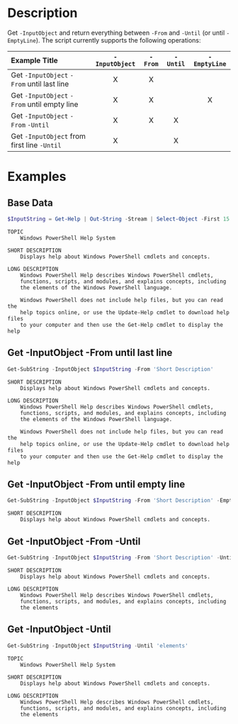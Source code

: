 # Description

Get `-InputObject` and return everything between `-From` and `-Until` (or until `-EmptyLine`). The script currently supports the following operations:

| Example Title | `-InputObject` | `-From` | `-Until` | `-EmptyLine` |
|:--------------|:--------------:|:-------:|:--------:|:------------:|
| Get `-InputObject` `-From` until last line | X | X | | |
| Get `-InputObject` `-From` until empty line | X | X | | X |
| Get `-InputObject` `-From` `-Until` | X | X | X | |
| Get `-InputObject` from first line `-Until` | X | | X | |

# Examples

## Base Data

```PowerShell
$InputString = Get-Help | Out-String -Stream | Select-Object -First 15
```

```
TOPIC
    Windows PowerShell Help System

SHORT DESCRIPTION
    Displays help about Windows PowerShell cmdlets and concepts.

LONG DESCRIPTION
    Windows PowerShell Help describes Windows PowerShell cmdlets,
    functions, scripts, and modules, and explains concepts, including
    the elements of the Windows PowerShell language.

    Windows PowerShell does not include help files, but you can read the
    help topics online, or use the Update-Help cmdlet to download help files
    to your computer and then use the Get-Help cmdlet to display the help
```

## Get -InputObject -From until last line

```PowerShell
Get-SubString -InputObject $InputString -From 'Short Description'
```

```
SHORT DESCRIPTION
    Displays help about Windows PowerShell cmdlets and concepts.

LONG DESCRIPTION
    Windows PowerShell Help describes Windows PowerShell cmdlets,
    functions, scripts, and modules, and explains concepts, including
    the elements of the Windows PowerShell language.

    Windows PowerShell does not include help files, but you can read the
    help topics online, or use the Update-Help cmdlet to download help files
    to your computer and then use the Get-Help cmdlet to display the help
```

## Get -InputObject -From until empty line

```PowerShell
Get-SubString -InputObject $InputString -From 'Short Description' -EmptyLine
```

```
SHORT DESCRIPTION
    Displays help about Windows PowerShell cmdlets and concepts.
```

## Get -InputObject -From -Until

```PowerShell
Get-SubString -InputObject $InputString -From 'Short Description' -Until 'elements'
```

```
SHORT DESCRIPTION
    Displays help about Windows PowerShell cmdlets and concepts.

LONG DESCRIPTION
    Windows PowerShell Help describes Windows PowerShell cmdlets,
    functions, scripts, and modules, and explains concepts, including
    the elements
```

## Get -InputObject -Until

```PowerShell
Get-SubString -InputObject $InputString -Until 'elements'
```

```
TOPIC
    Windows PowerShell Help System

SHORT DESCRIPTION
    Displays help about Windows PowerShell cmdlets and concepts.

LONG DESCRIPTION
    Windows PowerShell Help describes Windows PowerShell cmdlets,
    functions, scripts, and modules, and explains concepts, including
    the elements
```
